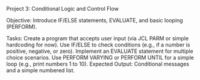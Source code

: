 Project 3: Conditional Logic and Control Flow

Objective: Introduce IF/ELSE statements, EVALUATE, and basic looping (PERFORM).

Tasks:
Create a program that accepts user input (via JCL PARM or simple hardcoding for now).
Use IF/ELSE to check conditions (e.g., if a number is positive, negative, or zero).
Implement an EVALUATE statement for multiple choice scenarios.
Use PERFORM VARYING or PERFORM UNTIL for a simple loop (e.g., print numbers 1 to 10).
Expected Output: Conditional messages and a simple numbered list.
